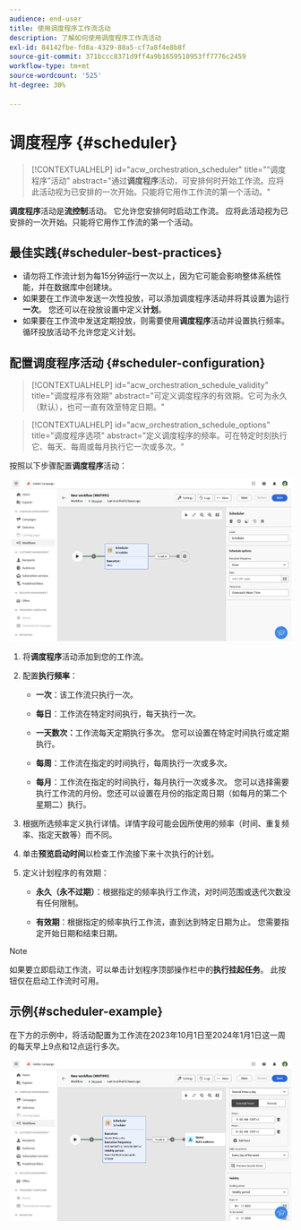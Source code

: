 ```yaml
---
audience: end-user
title: 使用调度程序工作流活动
description: 了解如何使用调度程序工作流活动
exl-id: 84142fbe-fd8a-4329-88a5-cf7a8f4e8b8f
source-git-commit: 371bccc8371d9ff4a9b1659510953ff7776c2459
workflow-type: tm+mt
source-wordcount: '525'
ht-degree: 30%

---
```


# 调度程序 {#scheduler}


>[!CONTEXTUALHELP]
>id="acw_orchestration_scheduler"
>title="“调度程序”活动"
>abstract="通过&#x200B;**调度程序**&#x200B;活动，可安排何时开始工作流。应将此活动视为已安排的一次开始。只能将它用作工作流的第一个活动。"


**调度程序**&#x200B;活动是&#x200B;**流控制**&#x200B;活动。 它允许您安排何时启动工作流。 应将此活动视为已安排的一次开始。只能将它用作工作流的第一个活动。

## 最佳实践{#scheduler-best-practices}

* 请勿将工作流计划为每15分钟运行一次以上，因为它可能会影响整体系统性能，并在数据库中创建块。
* 如果要在工作流中发送一次性投放，可以添加调度程序活动并将其设置为运行&#x200B;**一次**。 您还可以在投放设置中定义&#x200B;**计划**。
* 如果要在工作流中发送定期投放，则需要使用&#x200B;**调度程序**&#x200B;活动并设置执行频率。 循环投放活动不允许您定义计划。

## 配置调度程序活动 {#scheduler-configuration}

>[!CONTEXTUALHELP]
>id="acw_orchestration_schedule_validity"
>title="调度程序有效期"
>abstract="可定义调度程序的有效期。它可为永久（默认），也可一直有效至特定日期。"


>[!CONTEXTUALHELP]
>id="acw_orchestration_schedule_options"
>title="调度程序选项"
>abstract="定义调度程序的频率。可在特定时刻执行它、每天、每周或每月执行它一次或多次。"

按照以下步骤配置&#x200B;**调度程序**&#x200B;活动：

![](../assets/workflow-scheduler.png)

1. 将&#x200B;**调度程序**&#x200B;活动添加到您的工作流。

1. 配置&#x200B;**执行频率**：

   * **一次**：该工作流只执行一次。

   * **每日**：工作流在特定时间执行，每天执行一次。

   * **一天数次：**&#x200B;工作流每天定期执行多次。 您可以设置在特定时间执行或定期执行。

   * **每周**：工作流在指定的时间执行，每周执行一次或多次。

   * **每月**：工作流在指定的时间执行，每月执行一次或多次。 您可以选择需要执行工作流的月份。您还可以设置在月份的指定周日期（如每月的第二个星期二）执行。

1. 根据所选频率定义执行详情。详情字段可能会因所使用的频率（时间、重复频率、指定天数等）而不同。

1. 单击&#x200B;**预览启动时间**&#x200B;以检查工作流接下来十次执行的计划。

1. 定义计划程序的有效期：

   * **永久（永不过期）**：根据指定的频率执行工作流，对时间范围或迭代次数没有任何限制。

   * **有效期**：根据指定的频率执行工作流，直到达到特定日期为止。 您需要指定开始日期和结束日期。

>[!NOTE]
>
>如果要立即启动工作流，可以单击计划程序顶部操作栏中的&#x200B;**执行挂起任务**。 此按钮仅在启动工作流时可用。

## 示例{#scheduler-example}

在下方的示例中，将活动配置为工作流在2023年10月1日至2024年1月1日这一周的每天早上9点和12点运行多次。

![](../assets/workflow-scheduler2.png)
